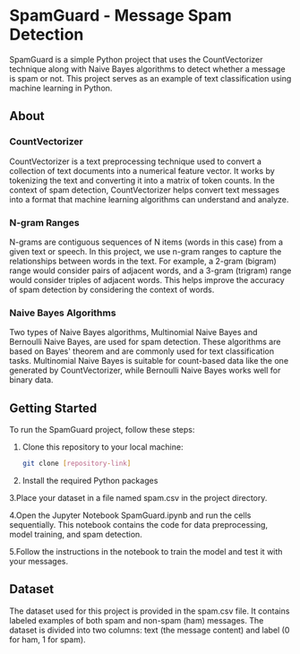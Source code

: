 # SpamGuard - Message Spam Detection

SpamGuard is a simple Python project that uses the CountVectorizer technique along with Naive Bayes algorithms to detect whether a message is spam or not. This project serves as an example of text classification using machine learning in Python.

## About

### CountVectorizer
CountVectorizer is a text preprocessing technique used to convert a collection of text documents into a numerical feature vector. It works by tokenizing the text and converting it into a matrix of token counts. In the context of spam detection, CountVectorizer helps convert text messages into a format that machine learning algorithms can understand and analyze.

### N-gram Ranges
N-grams are contiguous sequences of N items (words in this case) from a given text or speech. In this project, we use n-gram ranges to capture the relationships between words in the text. For example, a 2-gram (bigram) range would consider pairs of adjacent words, and a 3-gram (trigram) range would consider triples of adjacent words. This helps improve the accuracy of spam detection by considering the context of words.

### Naive Bayes Algorithms
Two types of Naive Bayes algorithms, Multinomial Naive Bayes and Bernoulli Naive Bayes, are used for spam detection. These algorithms are based on Bayes' theorem and are commonly used for text classification tasks. Multinomial Naive Bayes is suitable for count-based data like the one generated by CountVectorizer, while Bernoulli Naive Bayes works well for binary data.

## Getting Started

To run the SpamGuard project, follow these steps:

1. Clone this repository to your local machine:
   ```bash
   git clone [repository-link]
2. Install the required Python packages
   
3.Place your dataset in a file named spam.csv in the project directory.

4.Open the Jupyter Notebook SpamGuard.ipynb and run the cells sequentially. This notebook contains the code for data preprocessing, model training, and spam detection.

5.Follow the instructions in the notebook to train the model and test it with your messages.
## Dataset
The dataset used for this project is provided in the spam.csv file. It contains labeled examples of both spam and non-spam (ham) messages. The dataset is divided into two columns: text (the message content) and label (0 for ham, 1 for spam).
